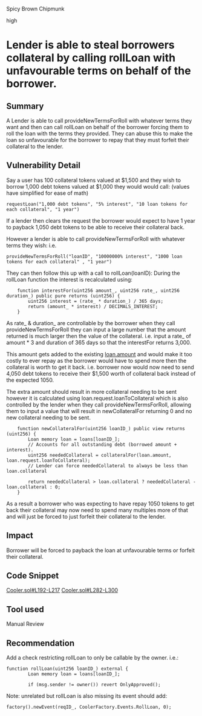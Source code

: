Spicy Brown Chipmunk

high

# Lender is able to steal borrowers collateral by calling rollLoan  with unfavourable terms on behalf of the borrower.
## Summary
A Lender is able to call provideNewTermsForRoll with whatever terms they want and then can call rollLoan on behalf of the borrower forcing them to roll the loan with the terms they provided. They can abuse this to make the loan so unfavourable for the borrower to repay that they must forfeit their collateral to the lender.

## Vulnerability Detail
Say a user has 100 collateral tokens valued at $1,500 and they wish to borrow 1,000 debt tokens valued at $1,000 they would would call: (values have simplified for ease of math)
```Solidity
requestLoan("1,000 debt tokens", "5% interest", "10 loan tokens for each collateral", "1 year")
```
If a lender then clears the request the borrower would expect to have 1 year to payback 1,050 debt tokens to be able to receive their collateral back.

However a lender is able to call provideNewTermsForRoll with whatever terms they wish: i.e. 
```Solidity
provideNewTermsForRoll("loanID", "10000000% interest", "1000 loan tokens for each collateral" , "1 year")
```
They can then follow this up with a call to rollLoan(loanID):
During the rollLoan function  the interest is recalculated using:
```Solidity
    function interestFor(uint256 amount_, uint256 rate_, uint256 duration_) public pure returns (uint256) {
        uint256 interest = (rate_ * duration_) / 365 days;
        return (amount_ * interest) / DECIMALS_INTEREST;
    }
```
As rate_ & duration_ are controllable by the borrower when they call provideNewTermsForRoll they can input a large number that the amount returned is much larger then the value of the collateral.  i.e. input a rate_ of amount * 3 and duration of 365 days so that the interestFor returns 3,000.

This amount gets added to the existing [loan.amount](https://github.com/sherlock-audit/2023-08-cooler/blob/main/Cooler/src/Cooler.sol#L203) and would make it too costly to ever repay as the borrower would have to spend more then the collateral is worth to get it back. i.e. borrower now would now need to send 4,050 debt tokens to receive their $1,500 worth of collateral back instead of the expected 1050.

The extra amount should result in more collateral needing to be sent however it is calculated using loan.request.loanToCollateral which is also controlled by the lender when they call provideNewTermsForRoll,  allowing them to input a value that will result in newCollateralFor returning 0 and no new collateral needing to be sent.

```Solidity
    function newCollateralFor(uint256 loanID_) public view returns (uint256) {
        Loan memory loan = loans[loanID_];
        // Accounts for all outstanding debt (borrowed amount + interest).
        uint256 neededCollateral = collateralFor(loan.amount, loan.request.loanToCollateral);  
        // Lender can force neededCollateral to always be less than loan.collateral

        return neededCollateral > loan.collateral ? neededCollateral - loan.collateral : 0;
    }
```
As a result a borrower who was expecting to have repay 1050 tokens to get back their collateral may now need to spend many multiples more of that and will just be forced to just forfeit their collateral to the lender. 


## Impact
Borrower will be forced to payback the loan at unfavourable terms or forfeit their collateral.

## Code Snippet
[Cooler.sol#L192-L217](https://github.com/sherlock-audit/2023-08-cooler/blob/main/Cooler/src/Cooler.sol#L192-L217)
[Cooler.sol#L282-L300](https://github.com/sherlock-audit/2023-08-cooler/blob/main/Cooler/src/Cooler.sol#L282-L300)

## Tool used
Manual Review

## Recommendation
Add a check restricting rollLoan to only be callable by the owner. i.e.:
```Solidity
function rollLoan(uint256 loanID_) external {
        Loan memory loan = loans[loanID_];
        
        if (msg.sender != owner()) revert OnlyApproved();
```
Note: unrelated but rollLoan is also missing its event should add:
```Solidity
factory().newEvent(reqID_, CoolerFactory.Events.RollLoan, 0);
```
